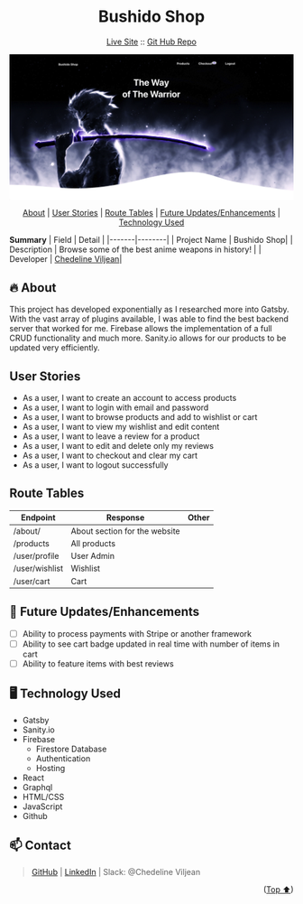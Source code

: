 <h1 align="center">Bushido Shop</h1>

<p align="center">
  <a href="https://bushidoshop-b41a7.web.app">Live Site</a>
  ::
  <a href="https://github.com/vchedeline/BushidoShop">Git Hub Repo</a>
</p>

<p align="center">
<img align="center" src="./static/images/screen_shot.png" width="600">
</p>

<p align="center">
<a href="#fire-about">About</a> | <a href="#user-stories">User Stories</a> | <a href="#route-tables">Route Tables</a> | <a href="#-future-updatesenhancements">Future Updates/Enhancements</a> | <a href="#-technology-used">Technology Used</a>
</p>

**Summary**
| Field | Detail |
|-------|--------|
| Project Name | Bushido Shop|
| Description | Browse some of the best anime weapons in history! |
| Developer | [Chedeline Viljean](#-contact)|

## :fire: About

This project has developed exponentially as I researched more into Gatsby. With the vast array of plugins available, I was able to find the best backend server that worked for me. Firebase allows the implementation of a full CRUD functionality and much more. Sanity.io allows for our products to be updated very efficiently.

## User Stories

- As a user, I want to create an account to access products
- As a user, I want to login with email and password
- As a user, I want to browse products and add to wishlist or cart
- As a user, I want to view my wishlist and edit content
- As a user, I want to leave a review for a product
- As a user, I want to edit and delete only my reviews
- As a user, I want to checkout and clear my cart
- As a user, I want to logout successfully

## Route Tables

| Endpoint       | Response                      | Other |
| -------------- | ----------------------------- | ----- |
| /about/        | About section for the website |       |
| /products      | All products                  |       |
| /user/profile  | User Admin                    |       |
| /user/wishlist | Wishlist                      |       |
| /user/cart     | Cart                          |       |

## 🚀 Future Updates/Enhancements

- [ ] Ability to process payments with Stripe or another framework
- [ ] Ability to see cart badge updated in real time with number of items in cart
- [ ] Ability to feature items with best reviews

## 🖥 Technology Used

- Gatsby
- Sanity.io
- Firebase
  - Firestore Database
  - Authentication
  - Hosting
- React
- Graphql
- HTML/CSS
- JavaScript
- Github

## 📫 Contact

> [GitHub][github] | [LinkedIn][linkedin] | Slack: @Chedeline Viljean

<p align="right">(<a href="#start">Top ⬆</a>)</p>

[github]: https://github.com/vchedeline
[linkedin]: https://www.linkedin.com/in/chedelineviljean/
